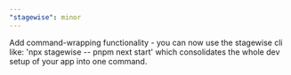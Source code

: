 ```yaml
---
"stagewise": minor
---
```


Add command-wrapping functionality - you can now use the stagewise cli like: 'npx stagewise -- pnpm next start' which consolidates the whole dev setup of your app into one command.
